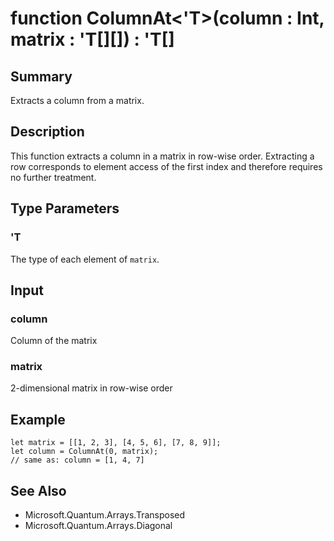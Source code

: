 # function ColumnAt<'T>(column : Int, matrix : 'T[][]) : 'T[]

## Summary
Extracts a column from a matrix.

## Description
This function extracts a column in a matrix in row-wise order.
Extracting a row corresponds to element access of the first index
and therefore requires no further treatment.

## Type Parameters
### 'T
The type of each element of `matrix`.

## Input
### column
Column of the matrix
### matrix
2-dimensional matrix in row-wise order

## Example
```qsharp
let matrix = [[1, 2, 3], [4, 5, 6], [7, 8, 9]];
let column = ColumnAt(0, matrix);
// same as: column = [1, 4, 7]
```

## See Also
- Microsoft.Quantum.Arrays.Transposed
- Microsoft.Quantum.Arrays.Diagonal
